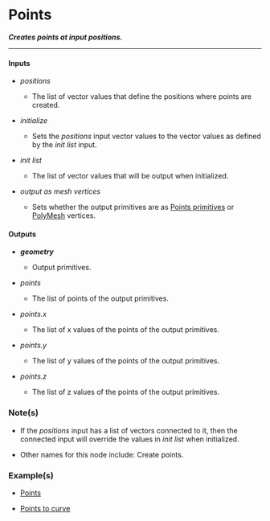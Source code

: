 
# Points

**_Creates points at input positions._**

---


#### Inputs

* _positions_

  * The list of vector values that define the positions where points are created.

* _initialize_

  * Sets the _positions_ input vector values to the vector values as defined by the _init list_ input.

* _init list_

  * The list of vector values that will be output when initialized.

* _output as mesh vertices_

  * Sets whether the output primitives are as [Points primitives](/concepts/GeneralConcepts/points.md) or [PolyMesh](/concepts/GeneralConcepts/polyMesh.md) vertices.


#### Outputs

* **_geometry_**

  * Output primitives.

* _points_

  * The list of points of the output primitives.

* _points.x_

  * The list of x values of the points of the output primitives.

* _points.y_

  * The list of y values of the points of the output primitives.

* _points.z_

  * The list of z values of the points of the output primitives.


### Note(s)

* If the _positions_ input has a list of vectors connected to it, then the connected input will override the values in _init list_ when initialized.

* Other names for this node include: Create points.


### Example(s)

* <a href="https://creator.trimble.com/graph?assetURI=whp:17b7d74c-68b8-4c82-bc2c-6398f96556e6&version=latest" target="_blank">Points</a>

* <a href="https://creator.trimble.com/graph?assetURI=whp:fe2a797b-58c5-4a2e-941d-bcae38ae6515&version=latest" target="_blank">Points to curve</a>
